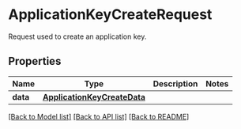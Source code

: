 # ApplicationKeyCreateRequest

Request used to create an application key.

## Properties
Name | Type | Description | Notes
------------ | ------------- | ------------- | -------------
**data** | [**ApplicationKeyCreateData**](ApplicationKeyCreateData.md) |  | 

[[Back to Model list]](README.md#documentation-for-models) [[Back to API list]](README.md#documentation-for-api-endpoints) [[Back to README]](README.md)


